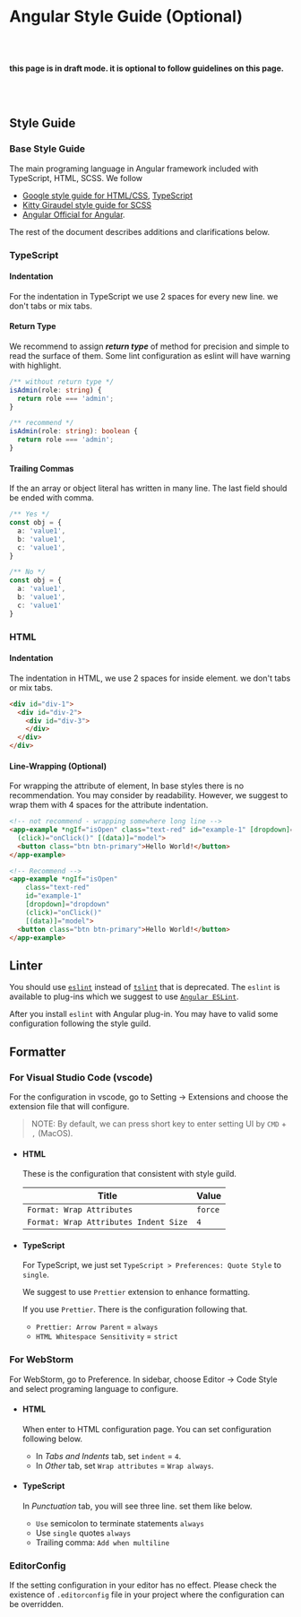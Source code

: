 # Angular Style Guide (Optional)

<br>
<br>

**this page is in draft mode. it is optional to follow guidelines on this page.**

<br>
<br>

## Style Guide

### Base Style Guide

The main programing language in Angular framework included with TypeScript, HTML, SCSS. We follow

- [Google style guide for HTML/CSS](https://google.github.io/styleguide/htmlcssguide.html), [TypeScript](https://google.github.io/styleguide/tsguide.html)
- [Kitty Giraudel style guide for SCSS](https://sass-guidelin.es/)
- [Angular Official for Angular](https://angular.io/guide/styleguide).

The rest of the document describes additions and clarifications below.

### TypeScript

#### Indentation

For the indentation in TypeScript we use 2 spaces for every new line. we don't tabs or mix tabs.

#### Return Type

We recommend to assign ***return type*** of method for precision and simple to read the surface of them. Some lint configuration as eslint will have warning with highlight.

```typescript
/** without return type */
isAdmin(role: string) {
  return role === 'admin';
}

/** recommend */
isAdmin(role: string): boolean {
  return role === 'admin';
}
```

#### Trailing Commas

If the an array or object literal has written in many line. The last field should be ended with comma.

```typescript
/** Yes */
const obj = {
  a: 'value1',
  b: 'value1',
  c: 'value1',
}

/** No */
const obj = {
  a: 'value1',
  b: 'value1',
  c: 'value1'
}
```

### HTML

#### Indentation

The indentation in HTML, we use 2 spaces for inside element. we don't tabs or mix tabs.

```html
<div id="div-1">
  <div id="div-2">
    <div id="div-3">
    </div>
  </div>
</div>
```

#### Line-Wrapping (Optional)

For wrapping the attribute of element, In base styles there is no recommendation. You may consider by readability. However, we suggest to wrap them with 4 spaces for the attribute indentation.

```html
<!-- not recommend - wrapping somewhere long line -->
<app-example *ngIf="isOpen" class="text-red" id="example-1" [dropdown]="dropdown" 
  (click)="onClick()" [(data)]="model">
  <button class="btn btn-primary">Hello World!</button>
</app-example>

<!-- Recommend -->
<app-example *ngIf="isOpen"
    class="text-red"
    id="example-1"
    [dropdown]="dropdown"
    (click)="onClick()"
    [(data)]="model">
  <button class="btn btn-primary">Hello World!</button>
</app-example>
```

## Linter

You should use [`eslint`](https://eslint.org/) instead of [`tslint`](https://palantir.github.io/tslint/) that is deprecated. The `eslint` is available to plug-ins which we suggest to use [`Angular ESLint`](https://github.com/angular-eslint/angular-eslint#migrating-an-angular-cli-project-from-codelyzer-and-tslint).

After you install `eslint` with Angular plug-in. You may have to  valid some configuration following the style guild.

## Formatter

### For Visual Studio Code (vscode)

For the configuration in vscode, go to Setting -> Extensions and choose the extension file that will configure.

> NOTE: By default, we can press short key to enter setting UI by `CMD` + `,` (MacOS).

- #### HTML

  These is the configuration that consistent with style guild.

  | Title | Value |
  |--------|----------------|
  | `Format: Wrap Attributes` |  `force`  |
  | `Format: Wrap Attributes Indent Size` | `4` |

- #### TypeScript

  For TypeScript, we just set `TypeScript > Preferences: Quote Style` to `single`.

  We suggest to use `Prettier` extension to enhance formatting.

  If you use `Prettier`. There is the configuration following that.

  - `Prettier: Arrow Parent` = `always`
  - `HTML Whitespace Sensitivity` = `strict`

### For WebStorm

For WebStorm, go to Preference. In sidebar, choose Editor -> Code Style and select programing language to configure.

- #### HTML

  When enter to HTML configuration page. You can set configuration following below.

  - In _Tabs and Indents_ tab, set `indent` = `4`.
  - In _Other_ tab, set `Wrap attributes` = `Wrap always`.

- #### TypeScript

  In _Punctuation_ tab, you will see three line. set them like below.

  - `Use` semicolon to terminate statements `always`
  - Use `single` quotes `always`
  - Trailing comma: `Add when multiline`

### EditorConfig

If the setting configuration in your editor has no effect. Please check the existence of `.editorconfig` file in your project where the configuration can be overridden.
